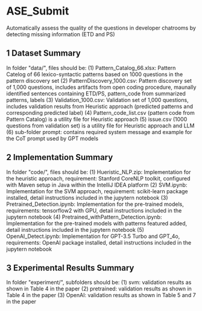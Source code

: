# ASE_Submit
Automatically assess the quality of the questions in developer chatrooms by detecting missing information (ETD and PS)

## 1 Dataset Summary
In folder "data/", files should be: 
(1) Pattern_Catalog_66.xlsx: Pattern Catelog of 66 lexico-syntactic patterns based on 1000 questions in the pattern discovery set
(2) PatternDiscovery_1000.csv:  Pattern discovery set of 1,000 questions, includes artifacts from open coding procedure, maunally identified sentences containing ETD/PS, pattern_code from summarized patterns, labels
(3) Validation_1000.csv: Validation set of 1,000 questions, includes validation results from Heuristic approach (predicted patterns and corresponding predicted label)
(4) Pattern_code_list.csv (pattern code from Pattern Catalog) is a utility file for Heuristic approach
(5) issue.csv (1000 questions from validation set) is a utility file for Heuristic approach and LLM
(6) sub-folder prompt: contains required system message and example for the CoT prompt used by GPT models

## 2 Implementation Summary
In folder "code/", files should be:
(1) Hueristic_NLP.zip: Implementation for the heuristic approach, requirement: Stanford CoreNLP toolkit, configured with Maven setup in Java within the IntelliJ IDEA platform
(2) SVM.ipynb: Implementation for the SVM approach, requirement: scikit-learn package installed, detail instructions included in the jupytern notebook
(3) Pretrained_Detection.ipynb: Implementation for the pre-trained models, requirements: tensorflow2 with GPU, detail instructions included in the jupytern notebook
(4) Pretrained_withPattern_Detection.ipynb: Implementation for the pre-trained models with patterns featured added, detail instructions included in the jupytern notebook
(5) OpenAI_Detect.ipynb: Implementation for GPT-3.5 Turbo and GPT_4o, requirements: OpenAI package installed, detail instructions included in the jupytern notebook

## 3 Experimental Results Summary
In folder "experiment/", subfolders should be:
(1) svm: validation results as shown in Table 4 in the paper
(2) pretrained: validation results as shown in Table 4 in the paper
(3) OpenAI: validation results as shown in Table 5 and 7 in the paper
